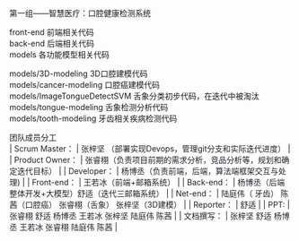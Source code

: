第一组——智慧医疗：口腔健康检测系统  

front-end 前端相关代码  
back-end 后端相关代码  
models 各功能模型相关代码  

models/3D-modeling 3D口腔建模代码  
models/cancer-modeling 口腔癌建模代码  
models/ImageTongueDetectSVM 舌象分类初步代码，在迭代中被淘汰  
models/tongue-modeling 舌象检测分析代码  
models/tooth-modeling 牙齿相关疾病检测代码  

团队成员分工  
| <font style="color:rgb(31, 35, 40);">Scrum Master：</font> | <font style="color:rgb(31, 35, 40);">张梓坚 （部署实现Devops，管理git分支和实际迭代进度）</font> |
| <font style="color:rgb(31, 35, 40);">Product Owner：</font> | <font style="color:rgb(31, 35, 40);">张睿栩（负责项目前期的需求分析，竞品分析等，规划和确定迭代目标）</font> |
| <font style="color:rgb(31, 35, 40);">Developer：</font> | <font style="color:rgb(31, 35, 40);">杨博丞（负责前端，后端，算法端框架交互与处理)</font> |
| <font style="color:rgb(31, 35, 40);">Front-end：</font> | <font style="color:rgb(31, 35, 40);">王若冰（前端+邮箱系统）</font> |
| <font style="color:rgb(31, 35, 40);">Back-end：</font> | <font style="color:rgb(31, 35, 40);">杨博丞（后端整体开发+大模型）舒适（迭代三邮箱系统）</font> |
| <font style="color:rgb(31, 35, 40);">Net-end：</font> | <font style="color:rgb(31, 35, 40);">陆庭伟（ 牙齿） 陈茜（口腔癌） 张睿栩（舌象） 张梓坚（3D建模）</font> |
| <font style="color:rgb(31, 35, 40);">Reporter：</font> | <font style="color:rgb(31, 35, 40);">舒适</font> |
| <font style="color:rgb(31, 35, 40);">PPT: </font> | <font style="color:rgb(31, 35, 40);">张睿栩 舒适 杨博丞 王若冰 张梓坚 陆庭伟 陈茜</font> |
| <font style="color:rgb(31, 35, 40);">文档撰写：</font> | <font style="color:rgb(31, 35, 40);">张梓坚 舒适 杨博丞 王若冰 张睿栩 陆庭伟 陈茜</font> |

